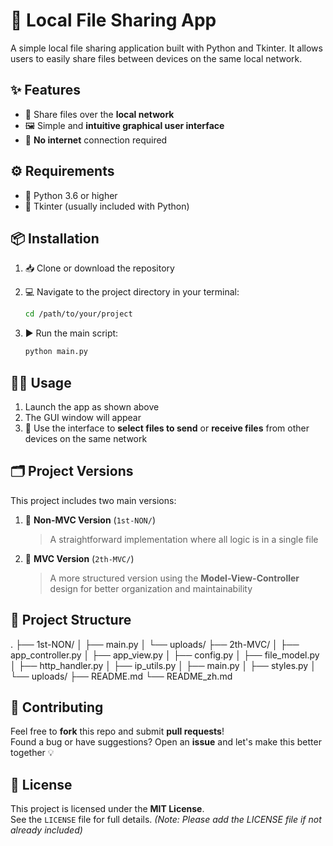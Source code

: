 # 📂 Local File Sharing App

A simple local file sharing application built with Python and Tkinter. It allows users to easily share files between devices on the same local network.


## ✨ Features

- 🚀 Share files over the **local network**
- 🖼️ Simple and **intuitive graphical user interface**
- 📡 **No internet** connection required


## ⚙️ Requirements

- 🐍 Python 3.6 or higher
- 🧰 Tkinter (usually included with Python)


## 📦 Installation

1. 📥 Clone or download the repository
2. 💻 Navigate to the project directory in your terminal:

    ```bash
    cd /path/to/your/project
    ```

3. ▶️ Run the main script:

    ```bash
    python main.py
    ```

## 🧑‍💻 Usage

1. Launch the app as shown above
2. The GUI window will appear
3. 📁 Use the interface to **select files to send** or **receive files** from other devices on the same network

## 🗂️ Project Versions

This project includes two main versions:

1. 🧾 **Non-MVC Version** (`1st-NON/`)  
   > A straightforward implementation where all logic is in a single file

2. 🧱 **MVC Version** (`2th-MVC/`)  
   > A more structured version using the **Model-View-Controller** design for better organization and maintainability


## 📁 Project Structure

.
├── 1st-NON/
│   ├── main.py
│   └── uploads/
├── 2th-MVC/
│   ├── app\_controller.py
│   ├── app\_view\.py
│   ├── config.py
│   ├── file\_model.py
│   ├── http\_handler.py
│   ├── ip\_utils.py
│   ├── main.py
│   ├── styles.py
│   └── uploads/
├── README.md
└── README\_zh.md

## 🤝 Contributing

Feel free to **fork** this repo and submit **pull requests**!  
Found a bug or have suggestions? Open an **issue** and let's make this better together 💡


## 📄 License

This project is licensed under the **MIT License**.  
See the `LICENSE` file for full details. *(Note: Please add the LICENSE file if not already included)*

